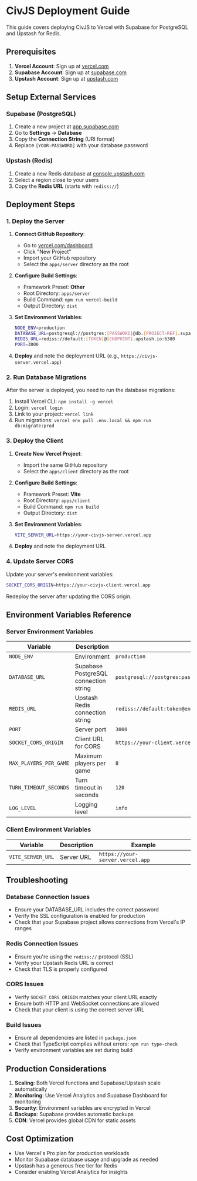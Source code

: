 # CivJS Deployment Guide

This guide covers deploying CivJS to Vercel with Supabase for PostgreSQL and Upstash for Redis.

## Prerequisites

1. **Vercel Account**: Sign up at [vercel.com](https://vercel.com)
2. **Supabase Account**: Sign up at [supabase.com](https://supabase.com)
3. **Upstash Account**: Sign up at [upstash.com](https://upstash.com)

## Setup External Services

### Supabase (PostgreSQL)

1. Create a new project at [app.supabase.com](https://app.supabase.com)
2. Go to **Settings** → **Database**
3. Copy the **Connection String** (URI format)
4. Replace `[YOUR-PASSWORD]` with your database password

### Upstash (Redis)

1. Create a new Redis database at [console.upstash.com](https://console.upstash.com)
2. Select a region close to your users
3. Copy the **Redis URL** (starts with `rediss://`)

## Deployment Steps

### 1. Deploy the Server

1. **Connect GitHub Repository**:
   - Go to [vercel.com/dashboard](https://vercel.com/dashboard)
   - Click "New Project"
   - Import your GitHub repository
   - Select the `apps/server` directory as the root

2. **Configure Build Settings**:
   - Framework Preset: **Other**
   - Root Directory: `apps/server`
   - Build Command: `npm run vercel-build`
   - Output Directory: `dist`

3. **Set Environment Variables**:
   ```bash
   NODE_ENV=production
   DATABASE_URL=postgresql://postgres:[PASSWORD]@db.[PROJECT-REF].supabase.co:5432/postgres
   REDIS_URL=rediss://default:[TOKEN]@[ENDPOINT].upstash.io:6380
   PORT=3000
   ```

4. **Deploy** and note the deployment URL (e.g., `https://civjs-server.vercel.app`)

### 2. Run Database Migrations

After the server is deployed, you need to run the database migrations:

1. Install Vercel CLI: `npm install -g vercel`
2. Login: `vercel login`
3. Link to your project: `vercel link`
4. Run migrations: `vercel env pull .env.local && npm run db:migrate:prod`

### 3. Deploy the Client

1. **Create New Vercel Project**:
   - Import the same GitHub repository
   - Select the `apps/client` directory as the root

2. **Configure Build Settings**:
   - Framework Preset: **Vite**
   - Root Directory: `apps/client`
   - Build Command: `npm run build`
   - Output Directory: `dist`

3. **Set Environment Variables**:
   ```bash
   VITE_SERVER_URL=https://your-civjs-server.vercel.app
   ```

4. **Deploy** and note the deployment URL

### 4. Update Server CORS

Update your server's environment variables:

```bash
SOCKET_CORS_ORIGIN=https://your-civjs-client.vercel.app
```

Redeploy the server after updating the CORS origin.

## Environment Variables Reference

### Server Environment Variables

| Variable | Description | Example |
|----------|-------------|---------|
| `NODE_ENV` | Environment | `production` |
| `DATABASE_URL` | Supabase PostgreSQL connection string | `postgresql://postgres:pass@db.ref.supabase.co:5432/postgres` |
| `REDIS_URL` | Upstash Redis connection string | `rediss://default:token@endpoint.upstash.io:6380` |
| `PORT` | Server port | `3000` |
| `SOCKET_CORS_ORIGIN` | Client URL for CORS | `https://your-client.vercel.app` |
| `MAX_PLAYERS_PER_GAME` | Maximum players per game | `8` |
| `TURN_TIMEOUT_SECONDS` | Turn timeout in seconds | `120` |
| `LOG_LEVEL` | Logging level | `info` |

### Client Environment Variables

| Variable | Description | Example |
|----------|-------------|---------|
| `VITE_SERVER_URL` | Server URL | `https://your-server.vercel.app` |

## Troubleshooting

### Database Connection Issues

- Ensure your DATABASE_URL includes the correct password
- Verify the SSL configuration is enabled for production
- Check that your Supabase project allows connections from Vercel's IP ranges

### Redis Connection Issues

- Ensure you're using the `rediss://` protocol (SSL)
- Verify your Upstash Redis URL is correct
- Check that TLS is properly configured

### CORS Issues

- Verify `SOCKET_CORS_ORIGIN` matches your client URL exactly
- Ensure both HTTP and WebSocket connections are allowed
- Check that your client is using the correct server URL

### Build Issues

- Ensure all dependencies are listed in `package.json`
- Check that TypeScript compiles without errors: `npm run type-check`
- Verify environment variables are set during build

## Production Considerations

1. **Scaling**: Both Vercel functions and Supabase/Upstash scale automatically
2. **Monitoring**: Use Vercel Analytics and Supabase Dashboard for monitoring
3. **Security**: Environment variables are encrypted in Vercel
4. **Backups**: Supabase provides automatic backups
5. **CDN**: Vercel provides global CDN for static assets

## Cost Optimization

- Use Vercel's Pro plan for production workloads
- Monitor Supabase database usage and upgrade as needed  
- Upstash has a generous free tier for Redis
- Consider enabling Vercel Analytics for insights